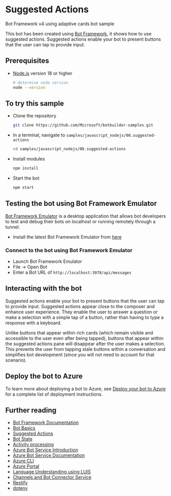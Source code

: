 # Suggested Actions

Bot Framework v4 using adaptive cards bot sample

This bot has been created using [Bot Framework](https://dev.botframework.com), it shows how to use suggested actions.  Suggested actions enable your bot to present buttons that the user can tap to provide input.

## Prerequisites

- [Node.js](https://nodejs.org) version 18 or higher

    ```bash
    # determine node version
    node --version
    ```

## To try this sample

- Clone the repository

    ```bash
    git clone https://github.com/Microsoft/botbuilder-samples.git
    ```

- In a terminal, navigate to `samples/javascript_nodejs/08.suggested-actions`

    ```bash
    cd samples/javascript_nodejs/08.suggested-actions
    ```

- Install modules

    ```bash
    npm install
    ```

- Start the bot

    ```bash
    npm start
    ```

## Testing the bot using Bot Framework Emulator

[Bot Framework Emulator](https://github.com/microsoft/botframework-emulator) is a desktop application that allows bot developers to test and debug their bots on localhost or running remotely through a tunnel.

- Install the latest Bot Framework Emulator from [here](https://github.com/Microsoft/BotFramework-Emulator/releases)

### Connect to the bot using Bot Framework Emulator

- Launch Bot Framework Emulator
- File -> Open Bot
- Enter a Bot URL of `http://localhost:3978/api/messages`

## Interacting with the bot

Suggested actions enable your bot to present buttons that the user can tap to provide input. Suggested actions appear close to the composer and enhance user experience.
They enable the user to answer a question or make a selection with a simple tap of a button, rather than having to type a response with a keyboard.

Unlike buttons that appear within rich cards (which remain visible and accessible to the user even after being tapped), buttons that appear within the suggested actions pane will disappear after the user makes a selection. This prevents the user from tapping stale buttons within a conversation and simplifies bot development (since you will not need to account for that scenario).

## Deploy the bot to Azure

To learn more about deploying a bot to Azure, see [Deploy your bot to Azure](https://aka.ms/azuredeployment) for a complete list of deployment instructions.

## Further reading

- [Bot Framework Documentation](https://docs.botframework.com)
- [Bot Basics](https://docs.microsoft.com/azure/bot-service/bot-builder-basics?view=azure-bot-service-4.0)
- [Suggested Actions](https://docs.microsoft.com/azure/bot-service/bot-builder-howto-add-suggested-actions?view=azure-bot-service-4.0&tabs=csharp#suggest-action-using-button)
- [Bot State](https://docs.microsoft.com/en-us/azure/bot-service/bot-builder-storage-concept?view=azure-bot-service-4.0)
- [Activity processing](https://docs.microsoft.com/en-us/azure/bot-service/bot-builder-concept-activity-processing?view=azure-bot-service-4.0)
- [Azure Bot Service Introduction](https://docs.microsoft.com/azure/bot-service/bot-service-overview-introduction?view=azure-bot-service-4.0)
- [Azure Bot Service Documentation](https://docs.microsoft.com/azure/bot-service/?view=azure-bot-service-4.0)
- [Azure CLI](https://docs.microsoft.com/cli/azure/?view=azure-cli-latest)
- [Azure Portal](https://portal.azure.com)
- [Language Understanding using LUIS](https://docs.microsoft.com/en-us/azure/cognitive-services/luis/)
- [Channels and Bot Connector Service](https://docs.microsoft.com/en-us/azure/bot-service/bot-concepts?view=azure-bot-service-4.0)
- [Restify](https://www.npmjs.com/package/restify)
- [dotenv](https://www.npmjs.com/package/dotenv)
